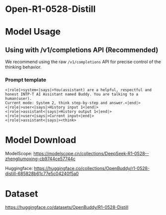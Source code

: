 # Open-R1-0528-Distill

# Model Usage

## Using with /v1/completions API (Recommended)

We recommend using the raw `/v1/completions` API for precise control of the thinking behavior.

### Prompt template

```
<|role|>system<|says|>You(assistant) are a helpful, respectful and honest INTP-T AI Assistant named Buddy. You are talking to a human(user).
Current mode: System 2, think step-by-step and answer.<|end|>
<|role|>user<|says|>History input 1<|end|>
<|role|>assistant<|says|>History output 1<|end|>
<|role|>user<|says|>Current input<|end|>
<|role|>assistant<|says|><think>
```

# Model Download

ModelScope: https://modelscope.cn/collections/DeepSeek-R1-0528--zhengliumoxing-cb9744ce57744c

Huggingface: https://huggingface.co/collections/OpenBuddy/r1-0528-distill-685828b61c77e5c04240f5a0

# Dataset 

https://huggingface.co/datasets/OpenBuddy/R1-0528-Distill

